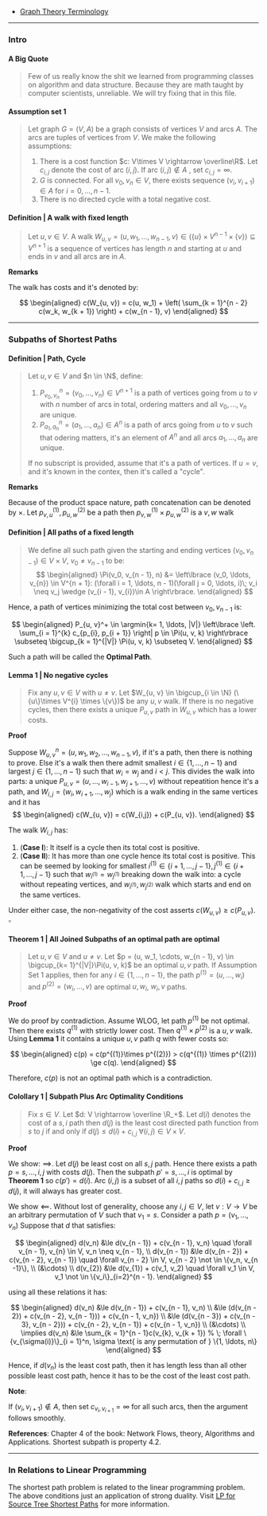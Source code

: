 - [Graph Theory Terminology](../AMATH%20514%20Combinatorics%20Optimizations/Graph%20Theory%20Terminology.md)

---
### **Intro**

#### **A Big Quote**
> Few of us really know the shit we learned from programming classes on algorithm and data structure. 
Because they are math taught by computer scientists, unreliable. 
> We will try fixing that in this file. 

#### **Assumption set 1**
> Let graph $G = (V, A)$ be a graph consists of vertices $V$ and arcs $A$. 
> The arcs are tuples of vertices from $V$. 
> We make the following assumptions: 
> 1. There is a cost function $c: V\times V \rightarrow \overline\R$. Let $c_{i, j}$ denote the cost of arc $(i, j)$. If arc $(i, j) \not \in A$ , set $c_{i, j} = \infty$. 
> 2. $G$ is connected. For all $v_0, v_n \in V$, there exists sequence $(v_{i}, v_{i + 1}) \in A$ for $i = 0, \ldots, n - 1$. 
> 3. There is no directed cycle with a total negative cost. 


#### **Definition | A walk with fixed length**
> Let $u, v \in V$. 
> A walk $W_{u,v} =(u, w_1, \ldots, w_{n-1}, v)\in (\{u\}\times V^{n-1}\times \{v\}) \subseteq V^{n + 1}$ is a sequence of vertices has length $n$ and starting at $u$ and ends in $v$ and all arcs are in $A$. 

**Remarks**

The walk has costs and it's denoted by: 

$$
\begin{aligned}
    c(W_{u, v}) = c(u, w_1) + \left(
        \sum_{k = 1}^{n - 2} c(w_k, w_{k + 1})
    \right) + c(w_{n - 1}, v)
\end{aligned}
$$


---
### **Subpaths of Shortest Paths**

#### **Definition | Path, Cycle**
> Let $u, v \in V$ and $n \in \N$, define: 
> 1. $P_{v_0, v_n}^n = (v_0, \ldots, v_n) \in V^{n + 1}$ is a path of vertices going from $u$ to $v$ with $n$ number of arcs in total, ordering matters and all $v_0,\ldots, v_n$ are unique. 
> 2. $P_{a_1, a_n}^n = (a_1, \ldots, a_n) \in A^n$ is a path of arcs going from $u$ to $v$ such that odering matters, it's an element of $A^{n}$ and all arcs $a_1, \ldots, a_n$ are unique. 
> 
> If no subscript is provided, assume that it's a path of vertices. 
> If $u = v$, and it's known in the contex, then it's called a "cycle". 


**Remarks**

Because of the product space nature, path concatenation can be denoted by $\times$. 
Let $p^{(1)}_{v, u}, p^{(2)}_{u, w}$ be a path then $p^{(1)}_{v, w} \times p^{(2)}_{u, w}$ is a $v, w$ walk 


#### **Definition | All paths of a fixed length**
> We define all such path given the starting and ending vertices $(v_0,v_{n - 1}) \in V\times V$, $v_0 \neq v_{n - 1}$ to be: 
> $$
> \begin{aligned}
>     \Pi(v_0, v_{n - 1}, n) &= 
>     \left\lbrace
>         (v_0, \ldots, v_{n}) \in V^{n + 1}: 
>         (\forall i = 1, \ldots, n - 1)(\forall j = 0, \ldots, i)\; 
>             v_i \neq v_j \wedge (v_{i - 1}, v_{i})\in A
>     \right\rbrace. 
> \end{aligned}
> $$

Hence, a path of vertices minimizing the total cost between $v_0, v_{n - 1}$ is: 

$$
\begin{aligned}
    P_{u, v}^+ \in 
    \argmin{k= 1, \ldots, |V|}
    \left\lbrace
        \left. 
            \sum_{i = 1}^{k}
            c_{p_{i}, p_{i + 1}}
        \right| 
        p \in \Pi(u, v, k)
    \right\rbrace
    \subseteq 
    \bigcup_{k = 1}^{|V|} \Pi(u, v, k) \subseteq V. 
\end{aligned}
$$


Such a path will be called the **Optimal Path**. 


#### **Lemma 1 | No negative cycles**
> Fix any $u, v \in V$ with $u \neq v$. 
> Let $W_{u, v} \in \bigcup_{i \in \N} (\{u\}\times V^{i} \times \{v\})$ be any $u, v$ walk. 
> If there is no negative cycles, then there exists a unique $P_{u, v}$ path in $W_{u, v}$ which has a lower costs. 

**Proof**

Suppose $W_{u, v}^n = (u, w_1, w_2, \ldots, w_{n - 1}, v)$, if it's a path, then there is nothing to prove. 
Else it's a walk then there admit smallest $i\in \{1, \ldots, n -1\}$ and largest $j\in \{1, \ldots, n - 1\}$ such that $w_i = w_j$ and $i < j$.
This divides the walk into parts: a unique $P_{u, v}= (u,\ldots, w_{i - 1}, w_{j + 1}, \ldots, v)$ without repeatition hence it's a path, and $W_{i, j} = (w_i, w_{i + 1}, \ldots, w_{j})$ which is a walk ending in the same vertices and it has 
$$
\begin{aligned}
    c(W_{u, v}) = c(W_{i,j}) + c(P_{u, v}). 
\end{aligned}
$$

The walk $W_{i, j}$ has: 
1. (**Case I**): It itself is a cycle then its total cost is positive. 
2. (**Case II**): It has more than one cycle hence its total cost is positive. This can be seemed by looking for smallest $i^{(1)} \in \{i + 1, \ldots, j - 1\}, j^{(1)} \in \{i + 1, \ldots, j - 1\}$ such that $w_{i^{(1)}} = w_{j^{(1)}}$ breaking down the walk into: a cycle without repeating vertices, and $w_{i^{(1)}}, w_{j^{(2)}}$ walk which starts and end on the same vertices. 

Under either case, the non-negativity of the cost asserts $c(W_{u, v}) \ge c(P_{u, v})$. $\square$


#### **Theorem 1 | All Joined Subpaths of an optimal path are optimal**
> Let $u, v\in V$ and $u \neq v$. 
> Let $p = (u, w_1, \cdots, w_{n - 1}, v) \in \bigcup_{k= 1}^{|V|}\Pi(u, v, k)$ be an optimal $u, v$ path. 
> If Assumption Set 1 applies, then for any $i \in \{1, \ldots, n -1\}$, the path $p^{(1)} = (u, \ldots, w_i)$ and $p^{(2)} = (w_i, \ldots,v)$ are optimal $u, w_i$, $w_i, v$ paths. 

**Proof**

We do proof by contradiction. 
Assume WLOG, let path $p^{(1)}$ be not optimal.
Then there exists $q^{(1)}$ with strictly lower cost. 
Then $q^{(1)}\times p^{(2)}$ is a $u, v$ walk. 
Using **Lemma 1** it contains a unique $u, v$ path $q$ with fewer costs so: 

$$
\begin{aligned}
   c(p) = c(p^{(1)}\times p^{(2)}) > c(q^{(1)} \times p^{(2)}) \ge c(q). 
\end{aligned}
$$

Therefore, $c(p)$ is not an optimal path which is a contradiction. 


#### **Colollary 1 | Subpath Plus Arc Optimality Conditions**
> Fix $s \in V$. 
> Let $d: V \rightarrow \overline \R_+$. 
> Let $d(i)$ denotes the cost of a $s, i$ path then $d(j)$ is the least cost directed path function from $s$ to $j$ if and only if $d(j) \le d(i) + c_{i, j}\;\forall (i, j)\in V\times V$. 

**Proof**

We show: $\implies$.
Let $d(j)$ be least cost on all $s, j$ path. 
Hence there exists a path $p = s, \ldots, i, j$ with costs $d(j)$. 
Then the subpath $p' = s, \ldots, i$ is optimal by **Theorem 1** so $c(p') = d(i)$. 
Arc $(i, j)$ is a subset of all $i, j$ paths so $d(i) + c_{i, j} \ge d(j)$, it will always has greater cost. 

We show $\impliedby$. 
Without lost of generality, choose any $i, j \in V$, let $v: V \rightarrow V$ be an arbitrary permutation of $V$ such that $v_1 = s$. 
Consider a path $p = (v_1, \ldots, v_n)$
Suppose that $d$ that satisfies: 

$$
\begin{aligned}
    d(v_n) &\le d(v_{n - 1}) + c(v_{n - 1}, v_n)
    \quad \forall v_{n - 1}, v_{n} \in V, v_n \neq v_{n - 1}, 
    \\
    d(v_{n - 1}) &\le d(v_{n - 2}) + c(v_{n - 2}, v_{n - 1})
    \quad 
    \forall v_{n - 2} \in V, v_{n - 2} \not \in \{v_n, v_{n -1}\}, 
    \\
    (&\cdots)
    \\
    d(v_{2}) &\le d(v_{1}) + c(v_1, v_2) \quad \forall v_1 \in V, v_1 \not \in \{v_i\}_{i=2}^{n - 1}. 
\end{aligned}
$$

using all these relations it has: 

$$
\begin{aligned}
    d(v_n) &\le d(v_{n - 1}) + c(v_{n - 1}, v_n)
    \\
    &\le (d(v_{n - 2}) + c(v_{n - 2}, v_{n - 1})) + c(v_{n - 1, v_n})
    \\
    &\le (d(v_{n - 3}) + c(v_{n - 3}, v_{n - 2}))
    + c(v_{n - 2}, v_{n - 1}) + c(v_{n - 1, v_n})
    \\
    (&\cdots)
    \\
    \implies
    d(v_n) &\le \sum_{k = 1}^{n - 1}c(v_{k}, v_{k + 1}) 
    % \; \forall \{v_{\sigma(i)}\}_{i = 1}^n, \sigma \text{ is any permutation of } \{1, \ldots, n\}
\end{aligned}
$$

Hence, if $d(v_n)$ is the least cost path, then it has length less than all other possible least cost path, hence it has to be the cost of the least cost path. 

**Note**:

If $(v_{i}, v_{i + 1}) \not \in A$, then set $c_{v_{i}, v_{i + 1}} = \infty$ for all such arcs, then the argument follows smoothly. 

**References**: Chapter 4 of the book: Network Flows, theory, Algorithms and Applications. Shortest subpath is property 4.2. 

---
### **In Relations to Linear Programming**

The shortest path problem is related to the linear programming problem. The above conditions just an application of strong duality. Visit [LP for Source Tree Shortest Paths](../AMATH%20514%20Combinatorics%20Optimizations/Everything%20Network%20Flow/LP%20for%20Source%20Tree%20Shortest%20Paths.md) for more information. 
